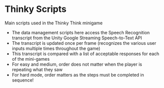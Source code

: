 # Thinky Scripts

Main scripts used in the Thinky Think minigame
- The data management scripts here access the Speech Recognition transcript from the Unity Google Streaming Speech-to-Text API
- The transcript is updated once per frame (recognizes the various user inputs multiple times throughout the game)
- This transcript is compared with a list of acceptable responses for each of the mini-games
- For easy and medium, order does not matter when the player is repeating what they saw
- For hard mode, order matters as the steps must be completed in sequence!
